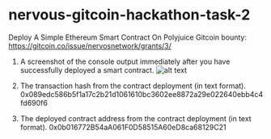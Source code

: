 # nervous-gitcoin-hackathon-task-2
Deploy A Simple Ethereum Smart Contract On Polyjuice
Gitcoin bounty: https://gitcoin.co/issue/nervosnetwork/grants/3/

1. A screenshot of the console output immediately after you have successfully deployed a smart contract.
![alt text]()

2. The transaction hash from the contract deployment (in text format).
0x089edc586b5f1a17c2b21d1061610bc3602ee8872a29e022640ebb4c4fd690f6

3. The deployed contract address from the contract deployment (in text format).
0x0b016772B54aA061F0D58515A60eD8ca68129C21
